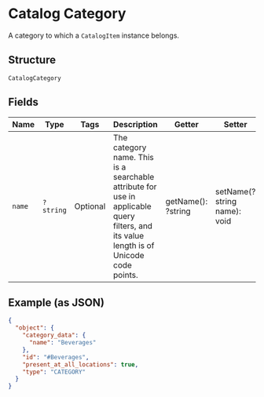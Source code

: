 
# Catalog Category

A category to which a `CatalogItem` instance belongs.

## Structure

`CatalogCategory`

## Fields

| Name | Type | Tags | Description | Getter | Setter |
|  --- | --- | --- | --- | --- | --- |
| `name` | `?string` | Optional | The category name. This is a searchable attribute for use in applicable query filters, and its value length is of Unicode code points. | getName(): ?string | setName(?string name): void |

## Example (as JSON)

```json
{
  "object": {
    "category_data": {
      "name": "Beverages"
    },
    "id": "#Beverages",
    "present_at_all_locations": true,
    "type": "CATEGORY"
  }
}
```

